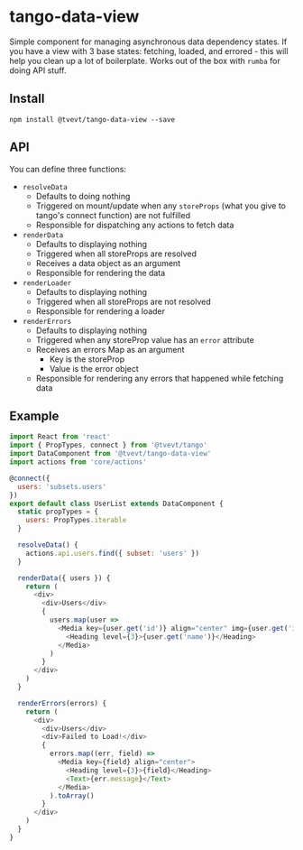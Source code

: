 # tango-data-view

Simple component for managing asynchronous data dependency states. If you have a view with 3 base states: fetching, loaded, and errored - this will help you clean up a lot of boilerplate. Works out of the box with `rumba` for doing API stuff.

## Install

```
npm install @tvevt/tango-data-view --save
```

## API

You can define three functions:

- `resolveData`
  - Defaults to doing nothing
  - Triggered on mount/update when any `storeProps` (what you give to tango's connect function) are not fulfilled
  - Responsible for dispatching any actions to fetch data
- `renderData`
  - Defaults to displaying nothing
  - Triggered when all storeProps are resolved
  - Receives a data object as an argument
  - Responsible for rendering the data
- `renderLoader`
  - Defaults to displaying nothing
  - Triggered when all storeProps are not resolved
  - Responsible for rendering a loader
- `renderErrors`
  - Defaults to displaying nothing
  - Triggered when any storeProp value has an `error` attribute
  - Receives an errors Map as an argument
    - Key is the storeProp
    - Value is the error object
  - Responsible for rendering any errors that happened while fetching data

## Example

```js
import React from 'react'
import { PropTypes, connect } from '@tvevt/tango'
import DataComponent from '@tvevt/tango-data-view'
import actions from 'core/actions'

@connect({
  users: 'subsets.users'
})
export default class UserList extends DataComponent {
  static propTypes = {
    users: PropTypes.iterable
  }

  resolveData() {
    actions.api.users.find({ subset: 'users' })
  }

  renderData({ users }) {
    return (
      <div>
        <div>Users</div>
        {
          users.map(user =>
            <Media key={user.get('id')} align="center" img={user.get('image')}>
              <Heading level={3}>{user.get('name')}</Heading>
            </Media>
          )
        }
      </div>
    )
  }

  renderErrors(errors) {
    return (
      <div>
        <div>Users</div>
        <div>Failed to Load!</div>
        {
          errors.map((err, field) =>
            <Media key={field} align="center">
              <Heading level={3}>{field}</Heading>
              <Text>{err.message}</Text>
            </Media>
          ).toArray()
        }
      </div>
    )
  }
}
```
